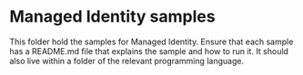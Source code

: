 # Managed Identity samples

This folder hold the samples for Managed Identity. Ensure that each sample has a README.md file that explains the sample and how to run it. It should also live within a folder of the relevant programming language.
